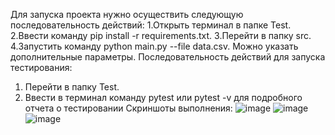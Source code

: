 Для запуска проекта нужно осуществить следующую последовательность действий:
1.Открыть терминал в папке Test.
2.Ввести команду pip install -r requirements.txt.
3.Перейти в папку src.
4.Запустить команду python main.py --file data.csv. Можно указать дополнительные параметры.
Последовательность действий для запуска тестирования:
1. Перейти в папку Test.
2. Ввести в терминал команду pytest или pytest -v для подробного отчета о тестировании
Скриншоты выполнения:
![image](https://github.com/user-attachments/assets/97e1a286-30d9-4f20-b84f-ce6448814d1d)
![image](https://github.com/user-attachments/assets/5abf6e01-ca68-45f3-b33c-8d127d8b78f6)
![image](https://github.com/user-attachments/assets/ff43d990-9181-4454-96e3-05c5fb6850ae)
